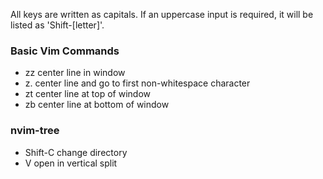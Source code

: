 All keys are written as capitals. If an uppercase input is required, it will be listed as 'Shift-[letter]'.

### Basic Vim Commands
- zz              center line in window
- z.              center line and go to first non-whitespace character 
- zt              center line at top of window
- zb              center line at bottom of window

### nvim-tree
- Shift-C         change directory
- V               open in vertical split 

